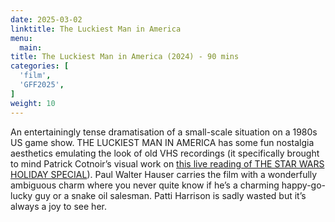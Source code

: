 ```yaml
---
date: 2025-03-02
linktitle: The Luckiest Man in America
menu:
  main:
title: The Luckiest Man in America (2024) - 90 mins
categories: [
  'film',
  'GFF2025',
]
weight: 10
---
```


An entertainingly tense dramatisation of a small-scale situation on a 1980s US game show. THE LUCKIEST MAN IN AMERICA has some fun nostalgia aesthetics emulating the look of old VHS recordings (it specifically brought to mind Patrick Cotnoir’s visual work on [this live reading of THE STAR WARS HOLIDAY SPECIAL](https://www.youtube.com/watch?v=t0Bslw2hLzI)). Paul Walter Hauser carries the film with a wonderfully ambiguous charm where you never quite know if he’s a charming happy-go-lucky guy or a snake oil salesman. Patti Harrison is sadly wasted but it’s always a joy to see her.

